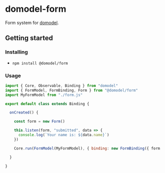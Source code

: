 # domodel-form

Form system for [domodel](https://github.com/thoughtsunificator/domodel).

## Getting started

### Installing

- ``npm install @domodel/form``

### Usage

```javascript
import { Core, Observable, Binding } from "domodel"
import { FormModel, FormBinding, Form } from "@domodel/form"
import MyFormModel from "./form.js"

export default class extends Binding {

  onCreated() {

    const form = new Form()

    this.listen(form, "submitted", data => {
      console.log(`Your name is: ${data.name}`)
    })

    Core.run(FormModel(MyFormModel), { binding: new FormBinding({ form }) })

  }

}

```
